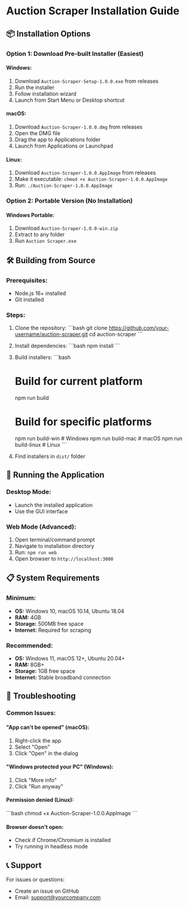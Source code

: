 # Auction Scraper Installation Guide

## 📦 Installation Options

### Option 1: Download Pre-built Installer (Easiest)

#### Windows:
1. Download `Auction-Scraper-Setup-1.0.0.exe` from releases
2. Run the installer
3. Follow installation wizard
4. Launch from Start Menu or Desktop shortcut

#### macOS:
1. Download `Auction-Scraper-1.0.0.dmg` from releases
2. Open the DMG file
3. Drag the app to Applications folder
4. Launch from Applications or Launchpad

#### Linux:
1. Download `Auction-Scraper-1.0.0.AppImage` from releases
2. Make it executable: `chmod +x Auction-Scraper-1.0.0.AppImage`
3. Run: `./Auction-Scraper-1.0.0.AppImage`

### Option 2: Portable Version (No Installation)

#### Windows Portable:
1. Download `Auction-Scraper-1.0.0-win.zip`
2. Extract to any folder
3. Run `Auction Scraper.exe`

## 🛠️ Building from Source

### Prerequisites:
- Node.js 16+ installed
- Git installed

### Steps:
1. Clone the repository:
   \`\`\`bash
   git clone https://github.com/your-username/auction-scraper.git
   cd auction-scraper
   \`\`\`

2. Install dependencies:
   \`\`\`bash
   npm install
   \`\`\`

3. Build installers:
   \`\`\`bash
   # Build for current platform
   npm run build
   
   # Build for specific platforms
   npm run build-win    # Windows
   npm run build-mac    # macOS
   npm run build-linux  # Linux
   \`\`\`

4. Find installers in `dist/` folder

## 🚀 Running the Application

### Desktop Mode:
- Launch the installed application
- Use the GUI interface

### Web Mode (Advanced):
1. Open terminal/command prompt
2. Navigate to installation directory
3. Run: `npm run web`
4. Open browser to `http://localhost:3000`

## 📋 System Requirements

### Minimum:
- **OS:** Windows 10, macOS 10.14, Ubuntu 18.04
- **RAM:** 4GB
- **Storage:** 500MB free space
- **Internet:** Required for scraping

### Recommended:
- **OS:** Windows 11, macOS 12+, Ubuntu 20.04+
- **RAM:** 8GB+
- **Storage:** 1GB free space
- **Internet:** Stable broadband connection

## 🔧 Troubleshooting

### Common Issues:

#### "App can't be opened" (macOS):
1. Right-click the app
2. Select "Open"
3. Click "Open" in the dialog

#### "Windows protected your PC" (Windows):
1. Click "More info"
2. Click "Run anyway"

#### Permission denied (Linux):
\`\`\`bash
chmod +x Auction-Scraper-1.0.0.AppImage
\`\`\`

#### Browser doesn't open:
- Check if Chrome/Chromium is installed
- Try running in headless mode

## 📞 Support

For issues or questions:
- Create an issue on GitHub
- Email: support@yourcompany.com
